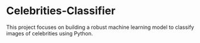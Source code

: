 # Celebrities-Classifier
This project focuses on building a robust machine learning model to classify images of celebrities using Python.
